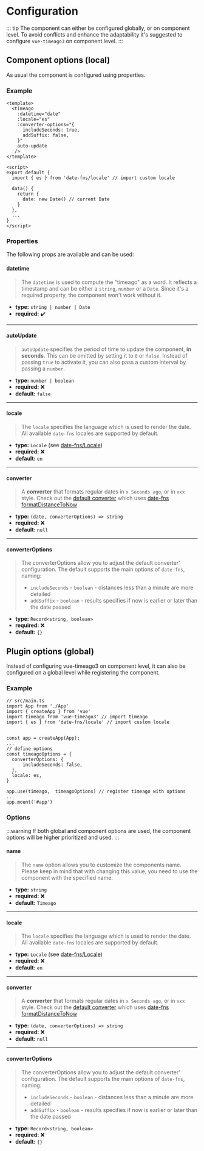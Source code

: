 # Configuration

::: tip
The component can either be configured globally, or on component level.
To avoid conflicts and enhance the adaptability it's suggested to configure `vue-timeago3` on component level.
:::

## Component options (local)

As usual the component is configured using properties.

### Example

```vue{2-10,15,19}
<template>
  <timeago
    :datetime="date"
    :locale="es"
    :converter-options="{
      includeSeconds: true,
      addSuffix: false,
    }"
    auto-update
   />
</template>

<script>
export default {
  import { es } from 'date-fns/locale' // import custom locale

  data() {
    return {
      date: new Date() // current Date
    }
  },
  ...
}
</script>
```

### Properties

The following props are available and can be used:

#### datetime

> The `datetime` is used to compute the "timeago" as a word. It reflects a timestamp and can be either a `string`, `number` or a `Date`. Since it's a required property, the component won't work without it.

- **type:** `string | number | Date`
- **required:** :heavy_check_mark:

---

#### autoUpdate

> `autoUpdate` specifies the period of time to update the component, **in seconds**. This can be omitted by setting it to `0` or `false`. Instead of passing `true` to activate it, you can also pass a custom interval by passing a `number`.

- **type:** `number | boolean`
- **required:** :x:
- **default:** `false`

---

#### locale

> The `locale` specifies the language which is used to render the date. All available `date-fns` locales are supported by default.

- **type:** `Locale` (see [date-fns/Locale](https://date-fns.org/v2.26.0/docs/Locale))
- **required:** :x:
- **default:** `en`

---

#### converter

> A **converter** that formats regular dates in `x Seconds ago`, or in `xxx` style. Check out the [default converter](https://github.com/MrDeerly/vue-timeago3/blob/master/src/converter/defaultConverter.ts) which uses [date-fns formatDistanceToNow](https://date-fns.org/v2.24.0/docs/formatDistanceToNow)

- **type:** `(date, converterOptions) => string`
- **required:** :x:
- **default:** `null`

---

#### converterOptions

> The converterOptions allow you to adjust the default converter' configuration. The default supports the main options of `date-fns`, naming:
>
> - `includeSeconds` - `boolean` - distances less than a minute are more detailed
> - `addSuffix` - `boolean` - results specifies if now is earlier or later than the date passed

- **type:** `Record<string, boolean>`
- **required:** :x:
- **default:** `{}`

## Plugin options (global)

Instead of configuring vue-timeago3 on component level, it can also be configured on a global level while registering the component.

### Example

```js{4,9-13,15}
// src/main.ts
import App from './App'
import { createApp } from 'vue'
import timeago from 'vue-timeago3' // import timeago
import { es } from 'date-fns/locale' // import custom locale


const app = createApp(App);
...
// define options
const timeagoOptions = {
  converterOptions: {
      includeSeconds: false,
  },
  locale: es,
}

app.use(timeago,  timeagoOptions) // register timeago with options
...
app.mount('#app')
```

### Options

:::warning
If both global and component options are used, the component options will be higher prioritized and used.
:::

#### name

> The `name` option allows you to customize the components name. Please keep in mind that with changing this value, you need to use the component with the specified name.

- **type:** `string`
- **required:** :x:
- **default:** `Timeago`

---

#### locale

> The `locale` specifies the language which is used to render the date. All available `date-fns` locales are supported by default.

- **type:** `Locale` (see [date-fns/Locale](https://date-fns.org/v2.26.0/docs/Locale))
- **required:** :x:
- **default:** `en`

---

#### converter

> A **converter** that formats regular dates in `x Seconds ago`, or in `xxx` style. Check out the [default converter](https://github.com/MrDeerly/vue-timeago3/blob/master/src/converter/defaultConverter.ts) which uses [date-fns formatDistanceToNow](https://date-fns.org/v2.24.0/docs/formatDistanceToNow)

- **type:** `(date, converterOptions) => string`
- **required:** :x:
- **default:** `null`

---

#### converterOptions

> The converterOptions allow you to adjust the default converter' configuration. The default supports the main options of `date-fns`, naming:
>
> - `includeSeconds` - `boolean` - distances less than a minute are more detailed
> - `addSuffix` - `boolean` - results specifies if now is earlier or later than the date passed

- **type:** `Record<string, boolean>`
- **required:** :x:
- **default:** `{}`
